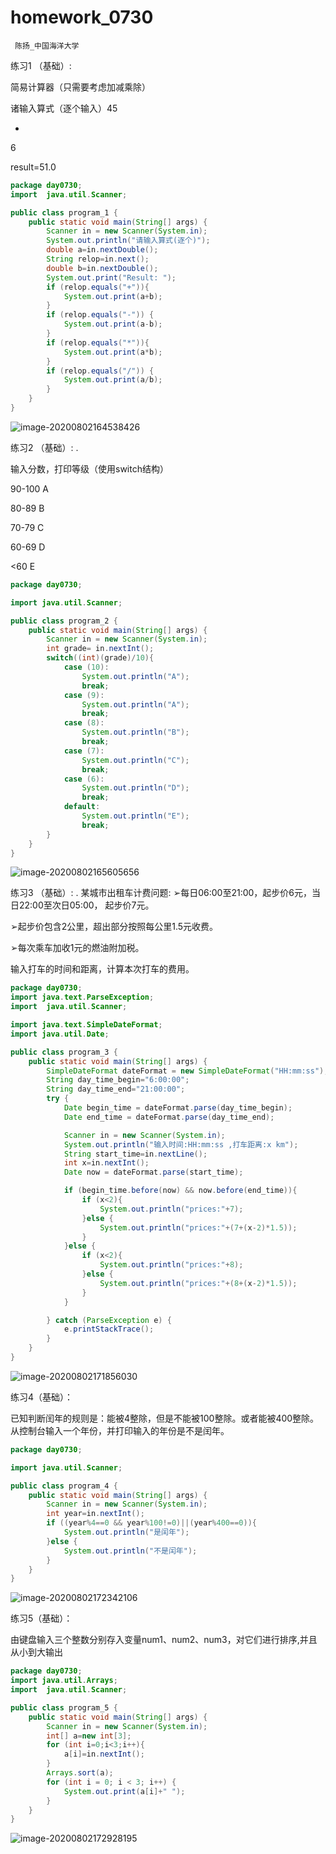 # homework_0730

` 陈扬_中国海洋大学`

练习1 （基础）:

简易计算器（只需要考虑加减乘除）

诸输入算式（逐个输入）45

+

6

result=51.0

```java
package day0730;
import	java.util.Scanner;

public class program_1 {
    public static void main(String[] args) {
        Scanner in = new Scanner(System.in);
        System.out.println("请输入算式(逐个)");
        double a=in.nextDouble();
        String relop=in.next();
        double b=in.nextDouble();
        System.out.print("Result: ");
        if (relop.equals("+")){
            System.out.print(a+b);
        }
        if (relop.equals("-")) {
            System.out.print(a-b);
        }
        if (relop.equals("*")){
            System.out.print(a*b);
        }
        if (relop.equals("/")) {
            System.out.print(a/b);
        }
    }
}
```

![image-20200802164538426](https://cy-1256894686.cos.ap-beijing.myqcloud.com/cy/2020-08-02-084539.png)



练习2 （基础）: .

输入分数，打印等级（使用switch结构）

90-100 A

80-89 B

70-79  C

60-69 D

<60 E

```java
package day0730;

import java.util.Scanner;

public class program_2 {
    public static void main(String[] args) {
        Scanner in = new Scanner(System.in);
        int grade= in.nextInt();
        switch((int)(grade)/10){
            case (10):
                System.out.println("A");
                break;
            case (9):
                System.out.println("A");
                break;
            case (8):
                System.out.println("B");
                break;
            case (7):
                System.out.println("C");
                break;
            case (6):
                System.out.println("D");
                break;
            default:
                System.out.println("E");
                break;
        }
    }
}
```

![image-20200802165605656](https://cy-1256894686.cos.ap-beijing.myqcloud.com/cy/2020-08-02-085606.png)



练习3 （基础）: .
某城市出租车计费问题:
➢每日06:00至21:00，起步价6元，当日22:00至次日05:00， 起步价7元。

➢起步价包含2公里，超出部分按照每公里1.5元收费。

➢每次乘车加收1元的燃油附加税。

输入打车的时间和距离，计算本次打车的费用。

```java
package day0730;
import java.text.ParseException;
import	java.util.Scanner;

import java.text.SimpleDateFormat;
import java.util.Date;

public class program_3 {
    public static void main(String[] args) {
        SimpleDateFormat dateFormat = new SimpleDateFormat("HH:mm:ss");//可以方便地修改日期格式
        String day_time_begin="6:00:00";
        String day_time_end="21:00:00";
        try {
            Date begin_time = dateFormat.parse(day_time_begin);
            Date end_time = dateFormat.parse(day_time_end);

            Scanner in = new Scanner(System.in);
            System.out.println("输入时间:HH:mm:ss ,打车距离:x km");
            String start_time=in.nextLine();
            int x=in.nextInt();
            Date now = dateFormat.parse(start_time);

            if (begin_time.before(now) && now.before(end_time)){
                if (x<2){
                    System.out.println("prices:"+7);
                }else {
                    System.out.println("prices:"+(7+(x-2)*1.5));
                }
            }else {
                if (x<2){
                    System.out.println("prices:"+8);
                }else {
                    System.out.println("prices:"+(8+(x-2)*1.5));
                }
            }

        } catch (ParseException e) {
            e.printStackTrace();
        }
    }
}
```

![image-20200802171856030](https://cy-1256894686.cos.ap-beijing.myqcloud.com/cy/2020-08-02-091856.png)

练习4（基础）：

已知判断闰年的规则是：能被4整除，但是不能被100整除。或者能被400整除。从控制台输入一个年份，并打印输入的年份是不是闰年。

```java
package day0730;

import java.util.Scanner;

public class program_4 {
    public static void main(String[] args) {
        Scanner in = new Scanner(System.in);
        int year=in.nextInt();
        if ((year%4==0 && year%100!=0)||(year%400==0)){
            System.out.println("是闰年");
        }else {
            System.out.println("不是闰年");
        }
    }
}
```

![image-20200802172342106](https://cy-1256894686.cos.ap-beijing.myqcloud.com/cy/2020-08-02-092342.png)

练习5（基础）：

由键盘输入三个整数分别存入变量num1、num2、num3，对它们进行排序,并且从小到大输出

```java
package day0730;
import java.util.Arrays;
import	java.util.Scanner;

public class program_5 {
    public static void main(String[] args) {
        Scanner in = new Scanner(System.in);
        int[] a=new int[3];
        for (int i=0;i<3;i++){
            a[i]=in.nextInt();
        }
        Arrays.sort(a);
        for (int i = 0; i < 3; i++) {
            System.out.print(a[i]+" ");
        }
    }
}
```

![image-20200802172928195](https://cy-1256894686.cos.ap-beijing.myqcloud.com/cy/2020-08-02-092928.png)

